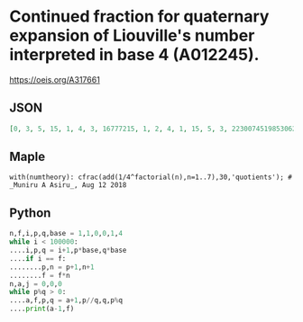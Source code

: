 # Continued fraction for quaternary expansion of Liouville's number interpreted in base 4 \(A012245\)\.
https://oeis.org/A317661
## JSON
```JSON
[0, 3, 5, 15, 1, 4, 3, 16777215, 1, 2, 4, 1, 15, 5, 3, 22300745198530623141535718272648361505980415, 1, 2, 5, 15, 1, 4, 2, 1, 16777215, 3, 4, 1, 15, 5, 3]
```
## Maple
```Maple
with(numtheory): cfrac(add(1/4^factorial(n),n=1..7),30,'quotients'); # _Muniru A Asiru_, Aug 12 2018
```
## Python
```Python
n,f,i,p,q,base = 1,1,0,0,1,4
while i < 100000:
....i,p,q = i+1,p*base,q*base
....if i == f:
........p,n = p+1,n+1
........f = f*n
n,a,j = 0,0,0
while p%q > 0:
....a,f,p,q = a+1,p//q,q,p%q
....print(a-1,f)
```
